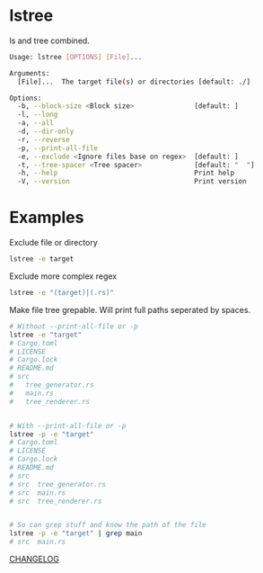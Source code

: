 # lstree
ls and tree combined.
```bash
Usage: lstree [OPTIONS] [File]...

Arguments:
  [File]...  The target file(s) or directories [default: ./]

Options:
  -b, --block-size <Block size>               [default: ]
  -l, --long                                  
  -a, --all                                   
  -d, --dir-only                              
  -r, --reverse                               
  -p, --print-all-file                        
  -e, --exclude <Ignore files base on regex>  [default: ]
  -t, --tree-spacer <Tree spacer>             [default: "  "]
  -h, --help                                  Print help
  -V, --version                               Print version
```
# Examples
Exclude file or directory
```bash
lstree -e target
```
Exclude more complex regex
```bash
lstree -e "(target)|(.rs)"
```
Make file tree grepable. Will print full paths seperated by spaces.
```bash
# Without --print-all-file or -p
lstree -e "target"
# Cargo.toml
# LICENSE
# Cargo.lock
# README.md
# src
#   tree_generator.rs
#   main.rs
#   tree_renderer.rs


# With --print-all-file or -p
lstree -p -e "target"
# Cargo.toml
# LICENSE
# Cargo.lock
# README.md
# src
# src  tree_generator.rs
# src  main.rs
# src  tree_renderer.rs


# So can grep stuff and know the path of the file
lstree -p -e "target" | grep main
# src  main.rs
```
  
  
[CHANGELOG](./CHANGELOG.md)
